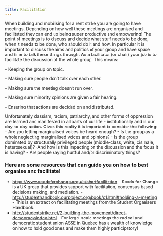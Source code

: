 ```yaml
---
title: Facilitation
---
```


When building and mobilising for a rent strike you are going to have meetings. Depending on how well these meetings are organised and facilitated they can end up being super productive and empowering! The point of meetings is to discuss and decide what stuff needs to be done, when it needs to be done, who should do it and how. In particular it is important to discuss the aims and politics of your group and have space and time to talk these things through. As a facilitator (or chair) your job is to facilitate the discussion of the whole group. This means:

\- Keeping the group on topic.

\- Making sure people don’t talk over each other.

\- Making sure the meeting doesn’t run over.

\- Making sure minority opinions are given a fair hearing.

\- Ensuring that actions are decided on and distributed.

Unfortunately classism, racism, patriarchy, and other forms of oppression are learned and manifested in all parts of our life - institutionally and in our day-to-day action. Given this reality it is important to consider the following:
\- Are you letting marginalised voices be heard enough? - Is the group as a whole neglecting marginalised voices and opinions?
\- Is the group dominated by structurally privileged people (middle-class, white, cis male, heterosexual)? -And how is this impacting on the discussion and the focus it is having? - Are people saying hurtful and/or discriminatory things?

### Here are some resources that can guide you on how to best organise and facilitate!

- https://www.seedsforchange.org.uk/shortfacilitation \- Seeds for Change is a UK group that provides support with facilitation, consensus based decisions making, and mediation. -http://studenthandbook.ourproject.org/book/c1.html#holding-a-meeting \- This is an extract on facilitating meetings from the Student Organisers Handbook.
- http://studentstrike.net/2-building-the-movement/direct-democracy/index.html \- For large-scale meetings the radical and democratic student union ASSE in Quebec has a wealth of knowledge on how to hold good ones and make them highly participatory!
